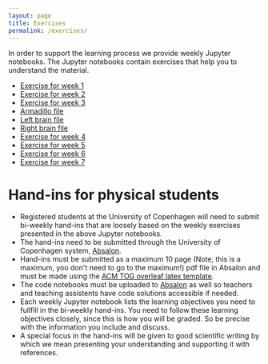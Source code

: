 ```yaml
---
layout: page
title: Exercises
permalink: /exercises/
---
```


<p>
In order to support the learning process we provide weekly Jupyter notebooks. The Jupyter notebooks contain exercises that help you to understand the material. 
</p>
<ul>
    <li><a href="{{ '/assets/notebooks/week1.ipynb' | relative_url }}">Exercise for week  1</a></li>
    <li><a href="{{ '/assets/notebooks/week2.ipynb' | relative_url }}">Exercise  for week 2</a></li>
    <li><a href="{{ '/assets/notebooks/week3.ipynb' | relative_url }}">Exercise  for week 3</a></li>
    <li><a href="{{ '/assets/notebooks/armadillo.obj' | relative_url }}">Armadillo file</a></li>
    <li><a href="{{ '/assets/notebooks/left_brain.stl' | relative_url }}">Left brain file</a></li>
    <li><a href="{{ '/assets/notebooks/right_brain.stl' | relative_url }}">Right brain file</a></li>
    <li><a href="{{ '/assets/notebooks/week4.ipynb' | relative_url }}">Exercise  for week 4</a></li>
    <li><a href="{{ '/assets/notebooks/week5.ipynb' | relative_url }}">Exercise  for week 5</a></li>
    <li><a href="{{ '/assets/notebooks/week6.ipynb' | relative_url }}">Exercise  for week 6</a></li>
    <li><a href="{{ '/assets/notebooks/week7.ipynb' | relative_url }}">Exercise  for week 7</a></li>
</ul>


<h1>Hand-ins for physical students</h1>

<ul>
    <li>Registered students at the University of Copenhagen will need to submit bi-weekly hand-ins that are loosely based on the weekly exercises presented in the above Jupyter notebooks.</li>
    <li> The hand-ins need to be submitted through the University of Copenhagen system,  <a href="https://absalon.ku.dk/courses/72771">Absalon</a>.</li>
    <li> Hand-ins must be submitted as a maximum 10 page (Note, this is a maximum, yoo don't need to go to the maximum!) pdf file in Absalon and must be made using the <a href="https://www.overleaf.com/latex/templates/association-for-computing-machinery-acm-large-2-column-format-template/qwcgpbmkkvpq">ACM TOG overleaf latex template</a>.</li>
    <li> The code notebooks must be uploaded to <a href="https://absalon.ku.dk/courses/72771">Absalon</a> as well so teachers and teaching assistents have code solutions accessible if needed.</li>
    <li> Each weekly Jupyter notebook lists the learning objectives you need to fullfill in the bi-weekly hand-ins. You need to follow these learning objectives closely, since this is how you will be graded. So be precise with the information you include and discuss. </li>
    <li> A special focus in the hand-ins will be given to good scientific writing by which we mean presenting your understanding and supporting it with references.</li>
</ul>




